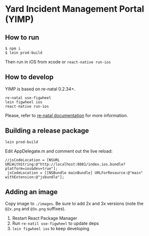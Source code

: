 # Yard Incident Management Portal (YIMP)

## How to run
```
$ npm i
$ lein prod-build
```
Then run in iOS from xcode or `react-native run-ios`

## How to develop
YIMP is based on re-natal 0.2.34+.

```
re-natal use-figwheel
lein figwheel ios
react-native run-ios
```

Please, refer to [re-natal documentation](https://github.com/drapanjanas/re-natal/blob/master/README.md) for more information.

## Building a release package

```
lein prod-build
```

Edit AppDelegate.m and comment out the live reload:

```
//jsCodeLocation = [NSURL URLWithString:@"http://localhost:8081/index.ios.bundle?platform=ios&dev=true"];
 jsCodeLocation = [[NSBundle mainBundle] URLForResource:@"main" withExtension:@"jsbundle"];

```

## Adding an image

Copy image to `./images`. Be sure to add 2x and 3x versions (note the `@2x.png` and `@3x.png` suffixes). 
1. Restart React Package Manager
2. Run `re-natil use-figwheel` to update deps
3. `lein figwheel ios` to keep developing

